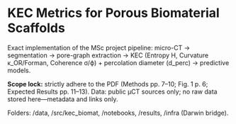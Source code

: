 # KEC Metrics for Porous Biomaterial Scaffolds

Exact implementation of the MSc project pipeline:
micro-CT → segmentation → pore-graph extraction → KEC (Entropy H, Curvature κ_OR/Forman,
Coherence σ/ϕ) + percolation diameter (d_perc) → predictive models.

**Scope lock:** strictly adhere to the PDF (Methods pp. 7–10; Fig. 1 p. 6; Expected Results pp. 11–13).
Data: public μCT sources only; no raw data stored here—metadata and links only.

Folders: /data, /src/kec_biomat, /notebooks, /results, /infra (Darwin bridge).

